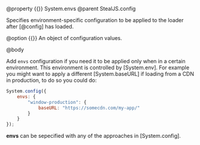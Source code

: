 @property {{}} System.envs
@parent StealJS.config

Specifies environment-specific configuration to be applied to the loader after [@config] has loaded.

@option {{}} An object of configuration values.

@body

Add `envs` configuration if you need it to be applied only when in a certain environment. This environment is controlled by [System.env]. For example you might want to apply a different [System.baseURL] if loading from a CDN in production, to do so you could do:

```js
System.config({
	envs: {
		"window-production": {
			baseURL: "https://somecdn.com/my-app/"
		}
	}
});
```

**envs** can be sepecified with any of the approaches in [System.config].

